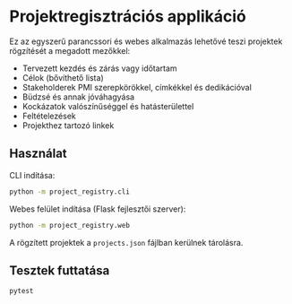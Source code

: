 # Projektregisztrációs applikáció

Ez az egyszerű parancssori és webes alkalmazás lehetővé teszi projektek rögzítését a megadott mezőkkel:

- Tervezett kezdés és zárás vagy időtartam
- Célok (bővíthető lista)
- Stakeholderek PMI szerepkörökkel, címkékkel és dedikációval
- Büdzsé és annak jóváhagyása
- Kockázatok valószínűséggel és hatásterülettel
- Feltételezések
- Projekthez tartozó linkek

## Használat

CLI indítása:

```bash
python -m project_registry.cli
```

Webes felület indítása (Flask fejlesztői szerver):

```bash
python -m project_registry.web
```

A rögzített projektek a `projects.json` fájlban kerülnek tárolásra.

## Tesztek futtatása

```bash
pytest
```
